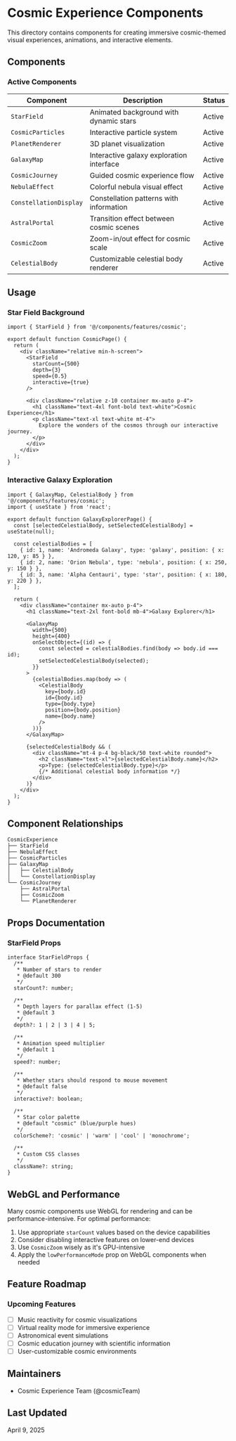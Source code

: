 # Cosmic Experience Components

This directory contains components for creating immersive cosmic-themed visual experiences, animations, and interactive elements.

## Components

### Active Components

| Component | Description | Status |
|-----------|-------------|--------|
| `StarField` | Animated background with dynamic stars | Active |
| `CosmicParticles` | Interactive particle system | Active |
| `PlanetRenderer` | 3D planet visualization | Active |
| `GalaxyMap` | Interactive galaxy exploration interface | Active |
| `CosmicJourney` | Guided cosmic experience flow | Active |
| `NebulaEffect` | Colorful nebula visual effect | Active |
| `ConstellationDisplay` | Constellation patterns with information | Active |
| `AstralPortal` | Transition effect between cosmic scenes | Active |
| `CosmicZoom` | Zoom-in/out effect for cosmic scale | Active |
| `CelestialBody` | Customizable celestial body renderer | Active |

## Usage

### Star Field Background

```tsx
import { StarField } from '@/components/features/cosmic';

export default function CosmicPage() {
  return (
    <div className="relative min-h-screen">
      <StarField 
        starCount={500}
        depth={3}
        speed={0.5}
        interactive={true}
      />
      
      <div className="relative z-10 container mx-auto p-4">
        <h1 className="text-4xl font-bold text-white">Cosmic Experience</h1>
        <p className="text-xl text-white mt-4">
          Explore the wonders of the cosmos through our interactive journey.
        </p>
      </div>
    </div>
  );
}
```

### Interactive Galaxy Exploration

```tsx
import { GalaxyMap, CelestialBody } from '@/components/features/cosmic';
import { useState } from 'react';

export default function GalaxyExplorerPage() {
  const [selectedCelestialBody, setSelectedCelestialBody] = useState(null);
  
  const celestialBodies = [
    { id: 1, name: 'Andromeda Galaxy', type: 'galaxy', position: { x: 120, y: 85 } },
    { id: 2, name: 'Orion Nebula', type: 'nebula', position: { x: 250, y: 150 } },
    { id: 3, name: 'Alpha Centauri', type: 'star', position: { x: 180, y: 220 } },
  ];
  
  return (
    <div className="container mx-auto p-4">
      <h1 className="text-2xl font-bold mb-4">Galaxy Explorer</h1>
      
      <GalaxyMap 
        width={500}
        height={400}
        onSelectObject={(id) => {
          const selected = celestialBodies.find(body => body.id === id);
          setSelectedCelestialBody(selected);
        }}
      >
        {celestialBodies.map(body => (
          <CelestialBody
            key={body.id}
            id={body.id}
            type={body.type}
            position={body.position}
            name={body.name}
          />
        ))}
      </GalaxyMap>
      
      {selectedCelestialBody && (
        <div className="mt-4 p-4 bg-black/50 text-white rounded">
          <h2 className="text-xl">{selectedCelestialBody.name}</h2>
          <p>Type: {selectedCelestialBody.type}</p>
          {/* Additional celestial body information */}
        </div>
      )}
    </div>
  );
}
```

## Component Relationships

```
CosmicExperience
├── StarField
├── NebulaEffect
├── CosmicParticles
├── GalaxyMap
│   ├── CelestialBody
│   └── ConstellationDisplay
└── CosmicJourney
    ├── AstralPortal
    ├── CosmicZoom
    └── PlanetRenderer
```

## Props Documentation

### StarField Props

```tsx
interface StarFieldProps {
  /**
   * Number of stars to render
   * @default 300
   */
  starCount?: number;
  
  /**
   * Depth layers for parallax effect (1-5)
   * @default 3
   */
  depth?: 1 | 2 | 3 | 4 | 5;
  
  /**
   * Animation speed multiplier
   * @default 1
   */
  speed?: number;
  
  /**
   * Whether stars should respond to mouse movement
   * @default false
   */
  interactive?: boolean;
  
  /**
   * Star color palette
   * @default "cosmic" (blue/purple hues)
   */
  colorScheme?: 'cosmic' | 'warm' | 'cool' | 'monochrome';
  
  /**
   * Custom CSS classes
   */
  className?: string;
}
```

## WebGL and Performance

Many cosmic components use WebGL for rendering and can be performance-intensive. For optimal performance:

1. Use appropriate `starCount` values based on the device capabilities
2. Consider disabling interactive features on lower-end devices
3. Use `CosmicZoom` wisely as it's GPU-intensive
4. Apply the `lowPerformanceMode` prop on WebGL components when needed

## Feature Roadmap

### Upcoming Features

- [ ] Music reactivity for cosmic visualizations
- [ ] Virtual reality mode for immersive experience
- [ ] Astronomical event simulations
- [ ] Cosmic education journey with scientific information
- [ ] User-customizable cosmic environments

## Maintainers

- Cosmic Experience Team (@cosmicTeam)

## Last Updated

April 9, 2025
